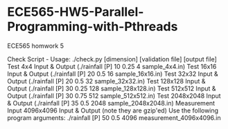 # ECE565-HW5-Parallel-Programming-with-Pthreads

ECE565 homwork 5

Check Script - Usage: ./check.py [dimension] [validation file] [output file]
Test 4x4 Input & Output (./rainfall [P] 10 0.25 4 sample_4x4.in)
Test 16x16 Input & Output (./rainfall [P] 20 0.5 16 sample_16x16.in)
Test 32x32 Input & Output (./rainfall [P] 20 0.5 32 sample_32x32.in)
Test 128x128 Input & Output (./rainfall [P] 30 0.25 128 sample_128x128.in)
Test 512x512 Input & Output (./rainfall [P] 30 0.75 512 sample_512x512.in)
Test 2048x2048 Input & Output (./rainfall [P] 35 0.5 2048 sample_2048x2048.in)
Measurement Input 4096x4096 Input & Output (note they are gzip'ed)
Use the following program arguments: ./rainfall [P] 50 0.5 4096 measurement_4096x4096.in